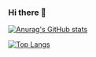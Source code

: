 ### Hi there 👋




[![Anurag's GitHub stats](https://github-readme-stats.vercel.app/api?username=UnesseAh&show_icons=true&theme=tokyonight)](https://github.com/anuraghazra/github-readme-stats)

[![Top Langs](https://github-readme-stats.vercel.app/api/top-langs/?username=UnesseAh&layout=compact)](https://github.com/anuraghazra/github-readme-stats)

